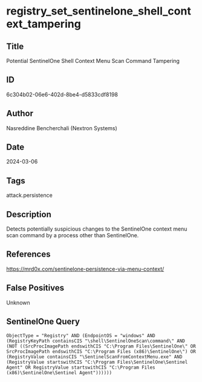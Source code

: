 # registry_set_sentinelone_shell_context_tampering

## Title
Potential SentinelOne Shell Context Menu Scan Command Tampering

## ID
6c304b02-06e6-402d-8be4-d5833cdf8198

## Author
Nasreddine Bencherchali (Nextron Systems)

## Date
2024-03-06

## Tags
attack.persistence

## Description
Detects potentially suspicious changes to the SentinelOne context menu scan command by a process other than SentinelOne.

## References
https://mrd0x.com/sentinelone-persistence-via-menu-context/

## False Positives
Unknown

## SentinelOne Query
```
ObjectType = "Registry" AND (EndpointOS = "windows" AND (RegistryKeyPath containsCIS "\shell\SentinelOneScan\command\" AND (NOT ((SrcProcImagePath endswithCIS "C:\Program Files\SentinelOne\" OR SrcProcImagePath endswithCIS "C:\Program Files (x86)\SentinelOne\") OR (RegistryValue containsCIS "\SentinelScanFromContextMenu.exe" AND (RegistryValue startswithCIS "C:\Program Files\SentinelOne\Sentinel Agent" OR RegistryValue startswithCIS "C:\Program Files (x86)\SentinelOne\Sentinel Agent"))))))

```